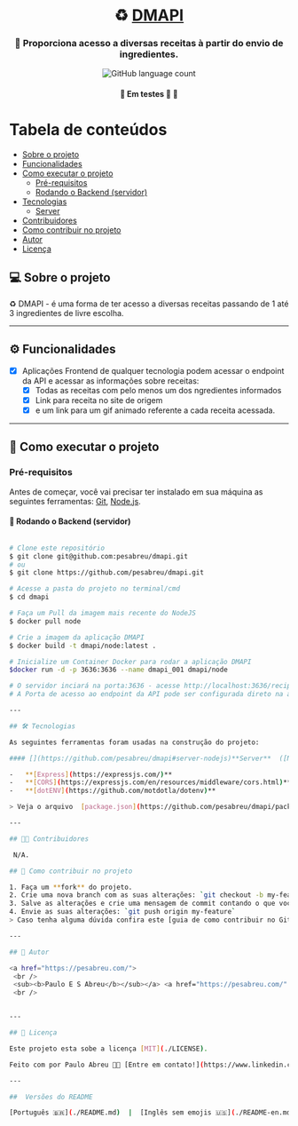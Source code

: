 <h1 align="center">
     ♻️ <a href="#" alt="API Recipes "> DMAPI </a>
</h1>

<h3 align="center">
    🌱 Proporciona acesso a diversas receitas à partir do envio de ingredientes.
</h3>

<p align="center">
  <img alt="GitHub language count" src="https://github.com/pesabreu/dmapi/README"> 
</p>

<h4 align="center">
	🚧   Em testes 🚀 🚧
</h4>

Tabela de conteúdos
=================
<!--ts-->
   * [Sobre o projeto](#-sobre-o-projeto)
   * [Funcionalidades](#-funcionalidades)
   * [Como executar o projeto](#-como-executar-o-projeto)
     * [Pré-requisitos](#pré-requisitos)
     * [Rodando o Backend (servidor)](#user-content--rodando-o-backend-servidor)
   * [Tecnologias](#-tecnologias)
     * [Server](#user-content-server--nodejs----typescript)
   * [Contribuidores](#-contribuidores)
   * [Como contribuir no projeto](#-como-contribuir-no-projeto)
   * [Autor](#-autor)
   * [Licença](#user-content--licença)
<!--te-->


## 💻 Sobre o projeto

♻️ DMAPI - é uma forma de ter acesso a diversas receitas passando de 1 até 3 ingredientes de livre escolha.


---


## ⚙️ Funcionalidades

- [x] Aplicações Frontend de qualquer tecnologia podem acessar o endpoint da API e acessar as informações sobre receitas:
  - [x] Todas as receitas com pelo menos um dos ngredientes informados
  - [x] Link para receita no site de origem
  - [x] e um link para um gif animado referente a cada receita acessada. 

---

## 🚀 Como executar o projeto

### Pré-requisitos

Antes de começar, você vai precisar ter instalado em sua máquina as seguintes ferramentas:
[Git](https://git-scm.com), [Node.js](https://nodejs.org/en/). 

#### 🎲 Rodando o Backend (servidor)

```bash

# Clone este repositório
$ git clone git@github.com:pesabreu/dmapi.git
# ou
$ git clone https://github.com/pesabreu/dmapi.git

# Acesse a pasta do projeto no terminal/cmd
$ cd dmapi

# Faça um Pull da imagem mais recente do NodeJS
$ docker pull node

# Crie a imagem da aplicação DMAPI
$ docker build -t dmapi/node:latest .

# Inicialize um Container Docker para rodar a aplicação DMAPI
$docker run -d -p 3636:3636 --name dmapi_001 dmapi/node

# O servidor inciará na porta:3636 - acesse http://localhost:3636/recipes?i=ingrediente1,[ingrediente2],[ingrediente3] 
# A Porta de acesso ao endpoint da API pode ser configurada direto na aplicação(arquivo .env) ou na imagem Docker no arquivo Dockerfile  

---

## 🛠 Tecnologias

As seguintes ferramentas foram usadas na construção do projeto:

#### [](https://github.com/pesabreu/dmapi#server-nodejs)**Server**  ([NodeJS](https://nodejs.org/en/))

-   **[Express](https://expressjs.com/)**
-   **[CORS](https://expressjs.com/en/resources/middleware/cors.html)**
-   **[dotENV](https://github.com/motdotla/dotenv)**

> Veja o arquivo  [package.json](https://github.com/pesabreu/dmapi/package.json)

---

## 👨‍💻 Contribuidores

 N/A.

## 💪 Como contribuir no projeto

1. Faça um **fork** do projeto.
2. Crie uma nova branch com as suas alterações: `git checkout -b my-feature`
3. Salve as alterações e crie uma mensagem de commit contando o que você fez: `git commit -m "feature: My new feature"`
4. Envie as suas alterações: `git push origin my-feature`
> Caso tenha alguma dúvida confira este [guia de como contribuir no GitHub](./CONTRIBUTING.md)

---

## 🦸 Autor

<a href="https://pesabreu.com/">
 <br />
 <sub><b>Paulo E S Abreu</b></sub></a> <a href="https://pesabreu.com/" title="Pesabreu WMS"></a>
 <br />


---

## 📝 Licença

Este projeto esta sobe a licença [MIT](./LICENSE).

Feito com por Paulo Abreu 👋🏽 [Entre em contato!](https://www.linkedin.com/in/paulo-emilio-dos-santos-abreu-43738b25/)

---

##  Versões do README

[Português 🇧🇷](./README.md)  |  [Inglês sem emojis 🇺🇸](./README-en.md) | [Portugues sem logo  🇧🇷](./README-sem-logo.md) 
